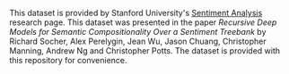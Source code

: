This dataset is provided by Stanford University's [Sentiment
Analysis](https://nlp.stanford.edu/sentiment/index.html) research page.  This
dataset was presented in the paper _Recursive Deep Models for Semantic
Compositionality Over a Sentiment Treebank_ by Richard Socher, Alex Perelygin,
Jean Wu, Jason Chuang, Christopher Manning, Andrew Ng and Christopher Potts.
The dataset is provided with this repository for convenience.

